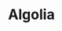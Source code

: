 ---
title: Algolia
description: Learn how to implement powerful search features with Algolia through step-by-step tutorials.
---